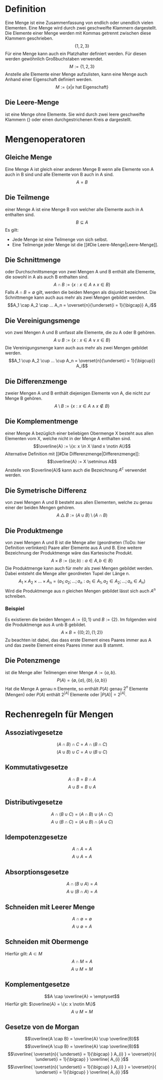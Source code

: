# Definition
Eine Menge ist eine Zusammenfassung von endlich oder unendlich vielen Elementen. Eine Menge wird durch zwei geschweifte Klammern dargestellt. Die Elemente einer Menge werden mit Kommas getrennt zwischen diese Klammern geschrieben.
$$\{1, 2, 3\}$$
Für eine Menge kann auch ein Platzhalter definiert werden. Für diesen werden gewöhnlich Großbuchstaben verwendet.
$$M := \{1, 2, 3\}$$
Anstelle alle Elemente einer Menge aufzulisten, kann eine Menge auch Anhand einer Eigenschaft definiert werden.
$$M := \{x | x \text{ hat Eigenschaft}\}$$
## Die Leere-Menge
ist eine Menge ohne Elemente. Sie wird durch zwei leere geschweifte Klammern $\{\}$ oder einen durchgestrichenen Kreis $\emptyset$ dargestellt.
# Mengenoperatoren
## Gleiche Menge
Eine Menge A ist gleich einer anderen Menge B wenn alle Elemente von A auch in B sind und alle Elemente von B auch in A sind.
$$A = B$$
## Die Teilmenge
einer Menge A ist eine Menge B von welcher alle Elemente auch in A enthalten sind.
$$B \subseteq A$$
Es gilt:
- Jede Menge ist eine Teilmenge von sich selbst.
- Eine Teilmenge jeder Menge ist die [[#Die Leere-Menge|Leere-Menge]].
## Die Schnittmenge
oder Durchschnittsmenge von zwei Mengen A und B enthält alle Elemente, die sowohl in A als auch B enthalten sind.
$$A \cap B := \{x: x \in A \land x \in B\}$$
Falls $A \cap B = \emptyset$ gilt, werden die beiden Mengen als disjunkt bezeichnet.
Die Schnittmenge kann auch aus mehr als zwei Mengen gebildet werden.
$$A_1 \cap A_2 \cap ... A_n = \overset{n}{\underset{i = 1}{\bigcap}} A_i$$
## Die Vereinigungsmenge
von zwei Mengen A und B umfasst alle Elemente, die zu A oder B gehören.
$$A \cup B := \{x: x \in A \lor x \in B\}$$
Die Vereinigungsmenge kann auch aus mehr als zwei Mengen gebildet werden.
$$A_1 \cup  A_2 \cup ... \cup A_n = \overset{n}{\underset{i = 1}{\bigcup}} A_i$$
## Die Differenzmenge
zweier Mengen A und B enthält diejenigen Elemente von A, die nicht zur Menge B gehören.
$$A \setminus B := \{x: x \in A \land x \notin B\}$$
## Die Komplementmenge
einer Menge A bezüglich einer beliebigen Obermenge X besteht aus allen Elementen vom X, welche nicht in der Menge A enthalten sind.
$$\overline{A} := \{x: x \in X \land x \notin A\}$$
Alternative Definition mit [[#Die Differenzmenge|Differenzmenge]]:
$$\overline{A} := X \setminus A$$
Anstelle von $\overline{A}$ kann auch die Bezeichnung $A^{c}$ verwendet werden.
## Die Symetrische Differenz
von zwei Mengen A und B besteht aus allen Elementen, welche zu genau einer der beiden Mengen gehören.
$$A \bigtriangleup B := (A \cup B) \setminus (A \cap B)$$
## Die Produktmenge
von zwei Mengen A und B ist die Menge aller (geordneten (ToDo: hier Definition verlinken)) Paare aller Elemente aus A und B. Eine weitere Bezeichnung der Produktmenge wäre das Kartesische Produkt.
$$A \times B := \{(a; b): a \in A, b \in B\}$$
Die Produktmenge kann auch für mehr als zwei Mengen gebildet werden. Dabei entsteht die Menge aller geordneten Tupel der Länge n.
$$A_1 \times A_2 \times ... \times A_n = (a_1; a_2; ... ; a_n: a_1 \in A_1, a_2 \in A_2; ... ; a_n \in A_n)$$
Wird die Produktmenge aus $n$ gleichen Mengen gebildet lässt sich auch $A^n$ schreiben.
### Beispiel
Es existieren die beiden Mengen $A := \{0, 1\}$ und $B := \{2\}$. Im folgenden wird die Produktmenge aus A unb B gebildet.
$$A \times B = \{(0; 2), (1; 2)\}$$
Zu beachten ist dabei, das dass erste Element eines Paares immer aus A und das zweite Element eines Paares immer aus B stammt.
## Die Potenzmenge
ist die Menge aller Teilmengen einer Menge $A := \{a, b\}$.
$$P(A) = \{\emptyset, \{a\}, \{b\}, \{a, b\}\}$$
Hat die Menge A genau n Elemente, so enthält $P(A)$ genau $2^n$ Elemente (Mengen) oder $P(A)$ enthält $2^{|A|}$ Elemente oder $|P(A)| = 2^{|A|}$.
# Rechenregeln für Mengen
## Assoziativgesetze
$$(A \cap B) \cap C = A \cap (B \cap C)$$
$$(A \cup B) \cup C = A \cup (B \cup C)$$
## Kommutativgesetze
$$A \cap B = B \cap A$$
$$A \cup B = B \cup A$$
## Distributivgesetze
$$A \cap (B \cup C) = (A \cap B) \cup (A \cap C)$$
$$A \cup (B \cap C) = (A \cup B) \cap (A \cup C)$$
## Idempotenzgesetze
$$A \cap A = A$$
$$A \cup A = A$$
## Absorptionsgesetze
$$A \cap (B \cup A) = A$$
$$A \cup (B \cap A) = A$$
## Schneiden mit Leerer Menge
$$A \cap \emptyset = \emptyset$$
$$A \cup \emptyset = A$$
## Schneiden mit Obermenge
Hierfür gilt: $A \subset M$
$$A \cap M = A$$
$$A \cup M = M$$
## Komplementgesetze
$$A \cap \overline{A} = \emptyset$$
Hierfür gilt: $\overline{A} = \{x: x \notin M\}$
$$A \cup M = M$$
## Gesetze von de Morgan
$$\overline{A \cap B} = \overline{A} \cup \overline{B}$$
$$\overline{A \cup B} = \overline{A} \cap \overline{B}$$
$$\overline{ \overset{n}{ \underset{i = 1}{\bigcap} } A_{i} } = \overset{n}{ \underset{i = 1}{\bigcap} } \overline{ A_{i} }$$
$$\overline{ \overset{n}{ \underset{i = 1}{\bigcup} } A_{i} } = \overset{n}{ \underset{i = 1}{\bigcup} } \overline{ A_{i} }$$